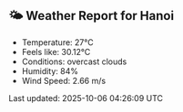 <!-- WEATHER-START -->
## 🌤 Weather Report for Hanoi

- Temperature: 27°C
- Feels like: 30.12°C
- Conditions: overcast clouds
- Humidity: 84%
- Wind Speed: 2.66 m/s

Last updated: 2025-10-06 04:26:09 UTC
<!-- WEATHER-END -->
